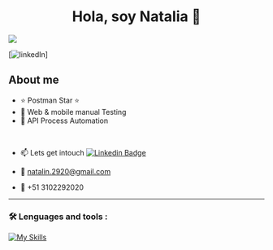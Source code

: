 <div align="center">
<h1 align="center">Hola, soy Natalia 👋</h1>
</div>
<img src="https://i.imgur.com/weNbhGZ.png](https://imgur.com/a/9ZGeShL">

[![linkedIn](https://www.linkedin.com/in/natamolinaqa)]

## About me

- ⭐ Postman Star ⭐
- 🐛 Web & mobile manual Testing
- 📲 API Process Automation
<br>

* :mailbox: Lets get intouch  [![Linkedin Badge](https://img.shields.io/badge/-Jorge-blue?style=flat&logo=Linkedin&logoColor=white)](https://www.linkedin.com/in/jrgcg/)

* :e-mail: natalin.2920@gmail.com

* :iphone: +51 3102292020

---

### :hammer_and_wrench: Lenguages and tools :
<div id="header" align="left">
  
   [![My Skills](https://skillicons.dev/icons?i=py,postman,java,postgres,github,unreal,angular,nodejs,js,html,css)](https://skillicons.dev)

</div>
